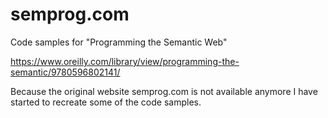 # semprog.com
Code samples for "Programming the Semantic Web" 

https://www.oreilly.com/library/view/programming-the-semantic/9780596802141/

Because the original website semprog.com is not available anymore I have started to recreate some of the code samples.
